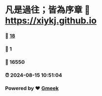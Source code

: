 # 凡是過往；皆為序章 :link: https://xiykj.github.io 
### :page_facing_up: [18](https://xiykj.github.io/tag.html) 
### :speech_balloon: 1 
### :hibiscus: 16550 
### :alarm_clock: 2024-08-15 10:51:04 
### Powered by :heart: [Gmeek](https://github.com/Meekdai/Gmeek)
